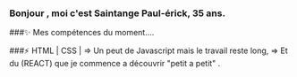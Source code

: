 


###  Bonjour , moi c'est Saintange Paul-érick, 35 ans. 
###✨  Mes compétences du moment....

###⚡ HTML | CSS | => Un peut de Javascript mais le travail reste long, => Et du (REACT) que je commence a découvrir "petit a petit" . 

<!--

-->
